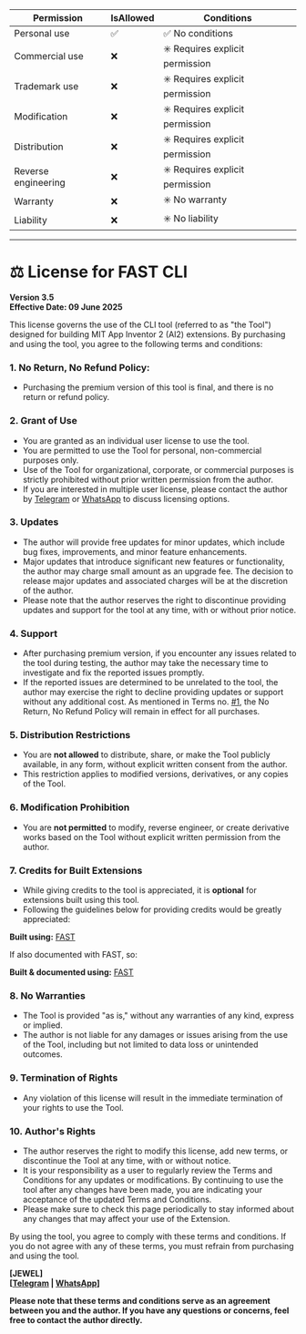 | Permission          | IsAllowed | Conditions                      |
|-|-|-|
| Personal use        | ✅       | ✅️ No conditions                |
| Commercial use      | ❌       | ✳️ Requires explicit permission |
| Trademark use       | ❌       | ✳️ Requires explicit permission |
| Modification        | ❌       | ✳️ Requires explicit permission |
| Distribution        | ❌       | ✳️ Requires explicit permission |
| Reverse engineering | ❌       | ✳️ Requires explicit permission |
| Warranty            | ❌       | ✳️ No warranty                  |
| Liability           | ❌       | ✳️ No liability                 |

---

# ⚖️ License for FAST CLI  

**Version 3.5**  
**Effective Date: 09 June 2025**  

This license governs the use of the CLI tool (referred to as "the Tool") designed for building MIT App Inventor 2 (AI2) extensions. By purchasing and using the tool, you agree to the following terms and conditions:

### 1. No Return, No Refund Policy:
- Purchasing the premium version of this tool is final, and there is no return or refund policy.

### 2. **Grant of Use**
- You are granted as an individual user license to use the tool.
- You are permitted to use the Tool for personal, non-commercial purposes only.  
- Use of the Tool for organizational, corporate, or commercial purposes is strictly prohibited without prior written permission from the author.
- If you are interested in multiple user license, please contact the author by [Telegram](https://t.me/jewelshkjony) or [WhatsApp](https://wa.me/8801775668913) to discuss licensing options.

### 3. Updates
- The author will provide free updates for minor updates, which include bug fixes, improvements, and minor feature enhancements.
- Major updates that introduce significant new features or functionality, the author may charge small amount as an upgrade fee. The decision to release major updates and associated charges will be at the discretion of the author.
- Please note that the author reserves the right to discontinue providing updates and support for the tool at any time, with or without prior notice.

### 4. Support
- After purchasing premium version, if you encounter any issues related to the tool during testing, the author may take the necessary time to investigate and fix the reported issues promptly.
- If the reported issues are determined to be unrelated to the tool, the author may exercise the right to decline providing updates or support without any additional cost. As mentioned in Terms no. [#1](#1-no-return-no-refund-policy), the No Return, No Refund Policy will remain in effect for all purchases.

### 5. **Distribution Restrictions**  
- You are **not allowed** to distribute, share, or make the Tool publicly available, in any form, without explicit written consent from the author.  
- This restriction applies to modified versions, derivatives, or any copies of the Tool.  

### 6. **Modification Prohibition** 
- You are **not permitted** to modify, reverse engineer, or create derivative works based on the Tool without explicit written permission from the author.  

### 7. **Credits for Built Extensions**
- While giving credits to the tool is appreciated, it is **optional** for extensions built using this tool.
- Following the guidelines below for providing credits would be greatly appreciated:

**Built using:** [FAST](https://github.com/jewelshkjony/fast-cli)

If also documented with FAST, so:

**Built & documented using:** [FAST](https://github.com/jewelshkjony/fast-cli)

### 8. **No Warranties**  
- The Tool is provided "as is," without any warranties of any kind, express or implied.  
- The author is not liable for any damages or issues arising from the use of the Tool, including but not limited to data loss or unintended outcomes.  

### 9. **Termination of Rights**  
- Any violation of this license will result in the immediate termination of your rights to use the Tool.  

### 10. **Author's Rights**  
- The author reserves the right to modify this license, add new terms, or discontinue the Tool at any time, with or without notice.
- It is your responsibility as a user to regularly review the Terms and Conditions for any updates or modifications. By continuing to use the tool after any changes have been made, you are indicating your acceptance of the updated Terms and Conditions.
- Please make sure to check this page periodically to stay informed about any changes that may affect your use of the Extension.

By using the tool, you agree to comply with these terms and conditions. If you do not agree with any of these terms, you must refrain from purchasing and using the tool.

<b>[JEWEL]<b>\
[<a href="https://t.me/jewelshkjony/" target="_blank">Telegram</a> | <a href="https://wa.me/8801775668913" target="_blank">WhatsApp</a>]

**Please note that these terms and conditions serve as an agreement between you and the author. If you have any questions or concerns, feel free to contact the author directly.**
